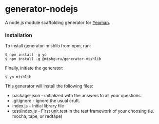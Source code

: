 # generator-nodejs

A node.js module scaffolding generator for [Yeoman](http://yeoman.io).

### Installation

To install generator-mishlib from npm, run:

```
$ npm install -g yo
$ npm install -g @mishguru/generator-mishlib
```

Finally, initiate the generator:

```
$ yo mishlib
```

This generator will install the following files:

* package-json - initialized with the answers to all your questions.
* .gitignore - ignore the usual cruft.
* index.js - Initial library file
* test/index.js - First unit test in the test framework of your choosing
  (ie. mocha, tape, or redtape)

